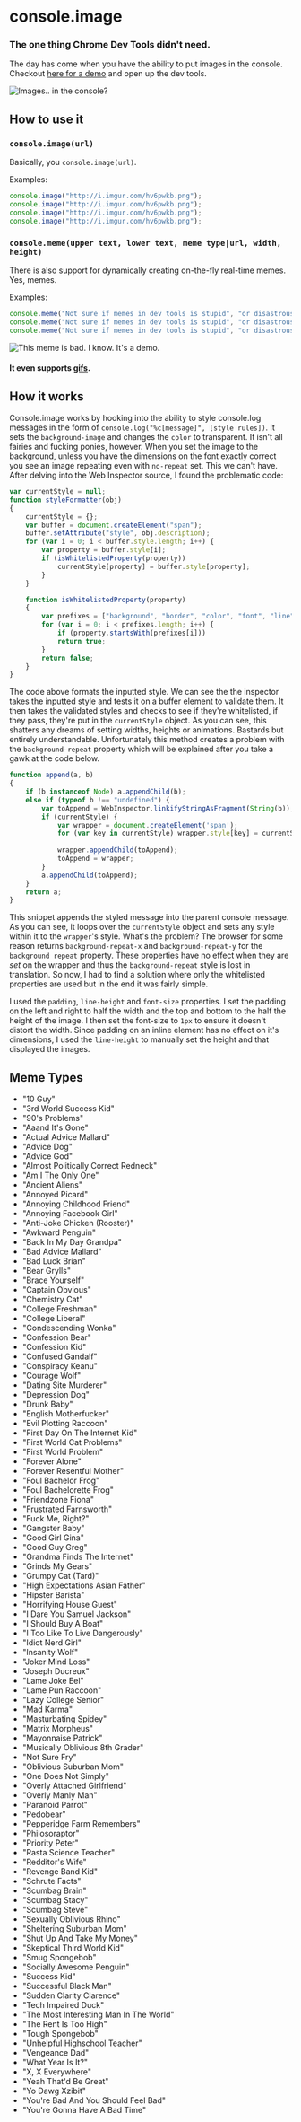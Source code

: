 # console.image
### The one thing Chrome Dev Tools didn't need.
The day has come when you have the ability to put images in the console. Checkout [here for a demo](http://dunxrion.github.io/console.image) and open up the dev tools.

![Images.. in the console?](http://i.imgur.com/hv6pwkb.png)

## How to use it
### `console.image(url)`
Basically, you `console.image(url)`.

Examples:

```js
console.image("http://i.imgur.com/hv6pwkb.png");
console.image("http://i.imgur.com/hv6pwkb.png");
console.image("http://i.imgur.com/hv6pwkb.png");
console.image("http://i.imgur.com/hv6pwkb.png");
```

### `console.meme(upper text, lower text, meme type|url, width, height)`
There is also support for dynamically creating on-the-fly real-time memes. Yes, memes.

Examples:

```js
console.meme("Not sure if memes in dev tools is stupid", "or disastrous.", "Not Sure Fry");
console.meme("Not sure if memes in dev tools is stupid", "or disastrous.", "Not Sure Fry", 400, 300);
console.meme("Not sure if memes in dev tools is stupid", "or disastrous.", "http://i.imgur.com/vu4zTYT.jpg", 400, 300);
```

![This meme is bad. I know. It's a demo.](http://i.imgur.com/OdoVMDS.png)

#### It even supports [gifs](http://i.imgur.com/CB8tU.gif).

## How it works
Console.image works by hooking into the ability to style console.log messages in the form of `console.log("%c[message]", [style rules])`. It sets the `background-image` and changes the `color` to transparent. It isn't all fairies and fucking ponies, however. When you set the image to the background, unless you have the dimensions on the font exactly correct you see an image repeating even with `no-repeat` set. This we can't have. After delving into the Web Inspector source, I found the problematic code:

```js
var currentStyle = null;
function styleFormatter(obj)
{
	currentStyle = {};
	var buffer = document.createElement("span");
	buffer.setAttribute("style", obj.description);
	for (var i = 0; i < buffer.style.length; i++) {
		var property = buffer.style[i];
		if (isWhitelistedProperty(property))
			currentStyle[property] = buffer.style[property];
		}
	}

	function isWhitelistedProperty(property)
	{
		var prefixes = ["background", "border", "color", "font", "line", "margin", "padding", "text", "-webkit-background", "-webkit-border", "-webkit-font", "-webkit-margin", "-webkit-padding", "-webkit-text"];
		for (var i = 0; i < prefixes.length; i++) {
			if (property.startsWith(prefixes[i]))
			return true;
		}
		return false;
	}
}
```

The code above formats the inputted style. We can see the the inspector takes the inputted style and tests it on a buffer element to validate them. It then takes the validated styles and checks to see if they're whitelisted, if they pass, they're put in the `currentStyle` object. As you can see, this shatters any dreams of setting widths, heights or animations. Bastards but entirely understandable. Unfortunately this method creates a problem with the `background-repeat` property which will be explained after you take a gawk at the code below.

```js
function append(a, b)
{
	if (b instanceof Node) a.appendChild(b);
	else if (typeof b !== "undefined") {
		var toAppend = WebInspector.linkifyStringAsFragment(String(b));
		if (currentStyle) {
			var wrapper = document.createElement('span');
			for (var key in currentStyle) wrapper.style[key] = currentStyle[key];
			
			wrapper.appendChild(toAppend);
			toAppend = wrapper;
		}
		a.appendChild(toAppend);
	}
	return a;
}
```

This snippet appends the styled message into the parent console message. As you can see, it loops over the `currentStyle` object and sets any style within it to the `wrapper`'s style. What's the problem? The browser for some reason returns `background-repeat-x` and `background-repeat-y` for the `background repeat` property. These properties have no effect when they are _set_ on the wrapper and thus the `background-repeat` style is lost in translation. So now, I had to find a solution where only the whitelisted properties are used but in the end it was fairly simple.

I used the `padding`, `line-height` and `font-size` properties. I set the padding on the left and right to half the width and the top and bottom to the half the height of the image. I then set the font-size to `1px` to ensure it doesn't distort the width. Since padding on an inline element has no effect on it's dimensions, I used the `line-height` to manually set the height and that displayed the images.

## Meme Types
* "10 Guy"
* "3rd World Success Kid"
* "90's Problems"
* "Aaand It's Gone"
* "Actual Advice Mallard"
* "Advice Dog"
* "Advice God"
* "Almost Politically Correct Redneck"
* "Am I The Only One"
* "Ancient Aliens"
* "Annoyed Picard"
* "Annoying Childhood Friend"
* "Annoying Facebook Girl"
* "Anti-Joke Chicken (Rooster)"
* "Awkward Penguin"
* "Back In My Day Grandpa"
* "Bad Advice Mallard"
* "Bad Luck Brian"
* "Bear Grylls"
* "Brace Yourself"
* "Captain Obvious"
* "Chemistry Cat"
* "College Freshman"
* "College Liberal"
* "Condescending Wonka"
* "Confession Bear"
* "Confession Kid"
* "Confused Gandalf"
* "Conspiracy Keanu"
* "Courage Wolf"
* "Dating Site Murderer"
* "Depression Dog"
* "Drunk Baby"
* "English Motherfucker"
* "Evil Plotting Raccoon"
* "First Day On The Internet Kid"
* "First World Cat Problems"
* "First World Problem"
* "Forever Alone"
* "Forever Resentful Mother"
* "Foul Bachelor Frog"
* "Foul Bachelorette Frog"
* "Friendzone Fiona"
* "Frustrated Farnsworth"
* "Fuck Me, Right?"
* "Gangster Baby"
* "Good Girl Gina"
* "Good Guy Greg"
* "Grandma Finds The Internet"
* "Grinds My Gears"
* "Grumpy Cat (Tard)"
* "High Expectations Asian Father"
* "Hipster Barista"
* "Horrifying House Guest"
* "I Dare You Samuel Jackson"
* "I Should Buy A Boat"
* "I Too Like To Live Dangerously"
* "Idiot Nerd Girl"
* "Insanity Wolf"
* "Joker Mind Loss"
* "Joseph Ducreux"
* "Lame Joke Eel"
* "Lame Pun Raccoon"
* "Lazy College Senior"
* "Mad Karma"
* "Masturbating Spidey"
* "Matrix Morpheus"
* "Mayonnaise Patrick"
* "Musically Oblivious 8th Grader"
* "Not Sure Fry"
* "Oblivious Suburban Mom"
* "One Does Not Simply"
* "Overly Attached Girlfriend"
* "Overly Manly Man"
* "Paranoid Parrot"
* "Pedobear"
* "Pepperidge Farm Remembers"
* "Philosoraptor"
* "Priority Peter"
* "Rasta Science Teacher"
* "Redditor's Wife"
* "Revenge Band Kid"
* "Schrute Facts"
* "Scumbag Brain"
* "Scumbag Stacy"
* "Scumbag Steve"
* "Sexually Oblivious Rhino"
* "Sheltering Suburban Mom"
* "Shut Up And Take My Money"
* "Skeptical Third World Kid"
* "Smug Spongebob"
* "Socially Awesome Penguin"
* "Success Kid"
* "Successful Black Man"
* "Sudden Clarity Clarence"
* "Tech Impaired Duck"
* "The Most Interesting Man In The World"
* "The Rent Is Too High"
* "Tough Spongebob"
* "Unhelpful Highschool Teacher"
* "Vengeance Dad"
* "What Year Is It?"
* "X, X Everywhere"
* "Yeah That'd Be Great"
* "Yo Dawg Xzibit"
* "You're Bad And You Should Feel Bad"
* "You're Gonna Have A Bad Time"
